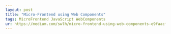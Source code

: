 ```yaml
---
layout: post
title: "Micro-Frontend using Web Components"
tags: MicroFrontend JavaScript WebComponents
ur: https://medium.com/swlh/micro-frontend-using-web-components-e9faacfc101b?sk=c5a98c49caf5505d0d23242b26b85d7c
---
```

